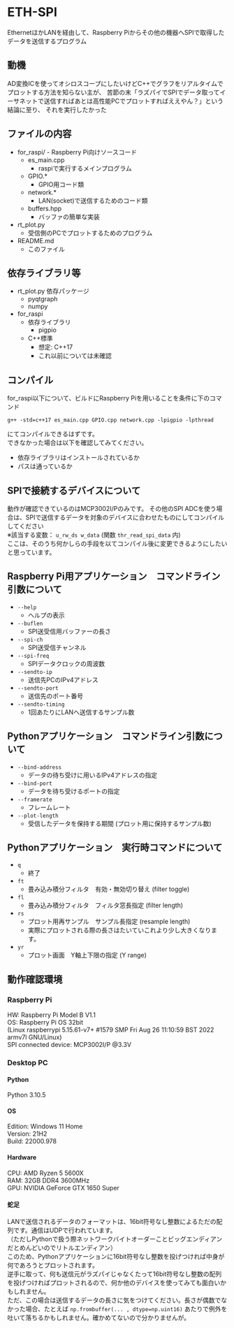 # ETH-SPI

EthernetほかLANを経由して、Raspberry Piからその他の機器へSPIで取得したデータを送信するプログラム

## 動機

AD変換ICを使ってオシロスコープにしたいけどC++でグラフをリアルタイムでプロットする方法を知らない主が、
苦節の末「ラズパイでSPIでデータ取ってイーサネットで送信すればあとは高性能PCでプロットすればええやん？」という結論に至り、
それを実行したかった

## ファイルの内容

* for_raspi/ - Raspberry Pi向けソースコード
    * es_main.cpp
        * raspiで実行するメインプログラム
    * GPIO.*
        * GPIO用コード類
    * network.*
        * LAN(socket)で送信するためのコード類
    * buffers.hpp
        * バッファの簡単な実装
* rt_plot.py
    * 受信側のPCでプロットするためのプログラム
* README.md
    * このファイル

## 依存ライブラリ等

* rt_plot.py 依存パッケージ
    * pyqtgraph
    * numpy
* for_raspi
    * 依存ライブラリ
        * pigpio
    * C++標準
        * 想定: C++17
        * これ以前については未確認

## コンパイル

for_raspi以下について、ビルドにRaspberry Piを用いることを条件に下のコマンド  

```
g++ -std=c++17 es_main.cpp GPIO.cpp network.cpp -lpigpio -lpthread
```

にてコンパイルできるはずです。  
できなかった場合は以下を確認してみてください。

* 依存ライブラリはインストールされているか
* パスは通っているか

## SPIで接続するデバイスについて
動作が確認できているのはMCP3002I/Pのみです。
その他のSPI ADCを使う場合は、SPIで送信するデータを対象のデバイスに合わせたものにしてコンパイルしてください  
※該当する変数： `u_rw_ds w_data` (関数 `thr_read_spi_data` 内)  
ここは、そのうち何かしらの手段を以てコンパイル後に変更できるようにしたいと思っています。

## Raspberry Pi用アプリケーション　コマンドライン引数について
* `--help`
    * ヘルプの表示  
* `--buflen`
    * SPI送受信用バッファーの長さ  
* `--spi-ch`
    * SPI送受信チャンネル  
* `--spi-freq`
    * SPIデータクロックの周波数  
* `--sendto-ip`
    * 送信先PCのIPv4アドレス  
* `--sendto-port`
    * 送信先のポート番号  
* `--sendto-timing`
    * 1回あたりにLANへ送信するサンプル数  

## Pythonアプリケーション　コマンドライン引数について

* `--bind-address`
    * データの待ち受けに用いるIPv4アドレスの指定  
* `--bind-port`
    * データを待ち受けるポートの指定  
* `--framerate`
    * フレームレート  
* `--plot-length`
    * 受信したデータを保持する期間 (プロット用に保持するサンプル数)  

## Pythonアプリケーション　実行時コマンドについて

* `q`
    * 終了  
* `ft`
    * 畳み込み積分フィルタ　有効・無効切り替え (filter toggle)  
* `fl`
    * 畳み込み積分フィルタ　フィルタ窓長指定 (filter length)  
* `rs`
    * プロット用再サンプル　サンプル長指定 (resample length)  
    * 実際にプロットされる際の長さはたいていこれより少し大きくなります。  
* `yr`
    * プロット画面　Y軸上下限の指定 (Y range)  

## 動作確認環境
### Raspberry Pi

HW: Raspberry Pi Model B V1.1  
OS: Raspberry Pi OS 32bit  
(Linux raspberrypi 5.15.61-v7+ #1579 SMP Fri Aug 26 11:10:59 BST 2022 armv7l GNU/Linux)  
SPI connected device: MCP3002I/P @3.3V

### Desktop PC

#### Python
Python 3.10.5

#### OS
Edition: Windows 11 Home  
Version: 21H2  
Build: 22000.978  

#### Hardware
CPU: AMD Ryzen 5 5600X  
RAM: 32GB DDR4 3600MHz  
GPU: NVIDIA GeForce GTX 1650 Super  

#### 蛇足
LANで送信されるデータのフォーマットは、16bit符号なし整数によるただの配列です。通信はUDPで行われています。  
（ただしPythonで扱う際ネットワークバイトオーダーことビッグエンディアンだとめんどいのでリトルエンディアン）  
このため、Pythonアプリケーションに16bit符号なし整数を投げつければ中身が何であろうとプロットされます。  
逆手に取って、何も送信元がラズパイじゃなくたって16bit符号なし整数の配列を投げつければプロットされるので、何か他のデバイスを使ってみても面白いかもしれません。  
ただ、この場合は送信するデータの長さに気をつけてください。長さが偶数でなかった場合、たとえば `np.frombuffer(... , dtype=np.uint16)` あたりで例外を吐いて落ちるかもしれません。確かめてないので分かりませんが。